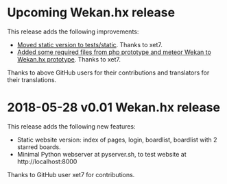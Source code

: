 # Upcoming Wekan.hx release

This release adds the following improvements:

- [Moved static version to tests/static](https://github.com/wekan/wekan/commit/68015a67380927ac0db05abcb5a5c56abe268bda).
  Thanks to xet7.
- [Added some required files from php prototype and meteor Wekan to Wekan.hx
  prototype](https://github.com/wekan/wekan/commit/12017ae6097adaa9825827ef0b5f3e55bf643fee).
  Thanks to xet7.

Thanks to above GitHub users for their contributions and translators for their translations.

# 2018-05-28 v0.01 Wekan.hx release

This release adds the following new features:

* Static website version: index of pages, login, boardlist, boardlist with 2 starred boards.
* Minimal Python webserver at pyserver.sh, to test website at http://localhost:8000

Thanks to GitHub user xet7 for contributions.

